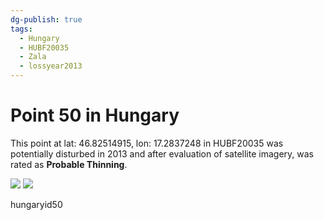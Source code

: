 ```yaml
---
dg-publish: true
tags:
  - Hungary
  - HUBF20035
  - Zala
  - lossyear2013
---
```


# Point 50 in Hungary

This point at lat: 46.82514915, lon: 17.2837248 in HUBF20035 was potentially disturbed in 2013 and after evaluation of satellite imagery, was rated as **Probable Thinning**.

<div class='juxtapose' data-showcredits='false'>
<img src='https://baserow-backend-production20240528124524339000000001.s3.amazonaws.com/user_files/nO2fWcSpoo7AXrvfjvhg6XL5YLGyUlYX_abfab5c586f09940173ad32c3c3f3a309153127bbb8f9f2eb6f404b77ea6e5bd.png' data-label='April 2010' />
<img src='https://baserow-backend-production20240528124524339000000001.s3.amazonaws.com/user_files/NUMn3i100XMeTu1UcofFuD09hbBvclZ3_c09867574524b27d3756bb84fc744ac504d6f33922ba2bc971205f75709ef9df.png' data-label='October 2013' />
</div>

hungaryid50